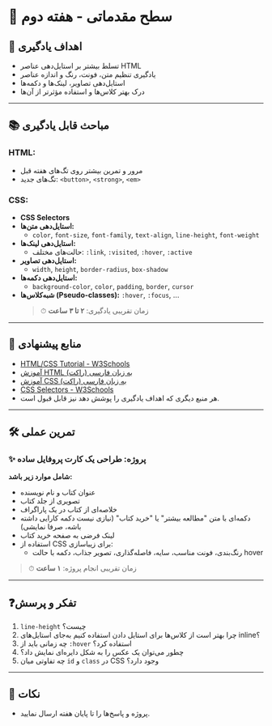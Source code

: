 # 🌟 سطح مقدماتی - هفته دوم

## 🎯 اهداف یادگیری

- تسلط بیشتر بر استایل‌دهی عناصر HTML
- یادگیری تنظیم متن، فونت، رنگ و اندازه عناصر
- استایل‌دهی تصاویر، لینک‌ها و دکمه‌ها
- درک بهتر کلاس‌ها و استفاده مؤثرتر از آن‌ها

---

## 📚 مباحث قابل یادگیری

### HTML:

- مرور و تمرین بیشتر روی تگ‌های هفته قبل
- تگ‌های جدید: `<button>`, `<strong>`, `<em>`

### CSS:

- **CSS Selectors**
- **استایل‌دهی متن‌ها:**
  - `color`, `font-size`, `font-family`, `text-align`, `line-height`, `font-weight`
- **استایل‌دهی لینک‌ها:**
  - حالت‌های مختلف: `:link`, `:visited`, `:hover`, `:active`
- **استایل‌دهی تصاویر:**
  - `width`, `height`, `border-radius`, `box-shadow`
- **استایل‌دهی دکمه‌ها:**
  - `background-color`, `color`, `padding`, `border`, `cursor`
- **شبه‌کلاس‌ها (Pseudo-classes):** `:hover`, `:focus`, ...
  > ⏱ زمان تقریبی یادگیری: **۲ تا ۳ ساعت**

---

## 🔗 منابع پیشنهادی

- [HTML/CSS Tutorial - W3Schools](https://www.w3schools.com/html/)
- [آموزش HTML به زبان فارسی (راکت)](https://roocket.ir/series/learn-html/)
- [آموزش CSS به زبان فارسی (راکت)](https://roocket.ir/series/learn-css/)
- [CSS Selectors - W3Schools](https://www.w3schools.com/cssref/css_selectors.php)
- هر منبع دیگری که اهداف یادگیری را پوشش دهد نیز قابل قبول است.

---

## 🛠 تمرین عملی

### ✨ پروژه: طراحی یک کارت پروفایل ساده

**شامل موارد زیر باشد:**

- عنوان کتاب و نام نویسنده
- تصویری از جلد کتاب
- خلاصه‌ای از کتاب در یک پاراگراف
- دکمه‌ای با متن "مطالعه بیشتر" یا "خرید کتاب" (نیازی نیست دکمه کارایی داشته باشه، صرفا نمایشی)
- لینک فرضی به صفحه خرید کتاب
- استفاده از CSS برای زیباسازی:
  - رنگ‌بندی، فونت مناسب، سایه، فاصله‌گذاری، تصویر جذاب، دکمه با حالت hover

> ⏱ زمان تقریبی انجام پروژه: **۱ ساعت**

---

## ❓تفکر و پرسش

1. `line-height` چیست؟
2. چرا بهتر است از کلاس‌ها برای استایل دادن استفاده کنیم به‌جای استایل‌های inline؟
3. چه زمانی باید از `:hover` استفاده کرد؟
4. چطور می‌توان یک عکس را به شکل دایره‌ای نمایش داد؟
5. چه تفاوتی میان `id` و `class` در CSS وجود دارد؟

---

## 📝 نکات

- پروژه و پاسخ‌ها را تا پایان هفته ارسال نمایید.
